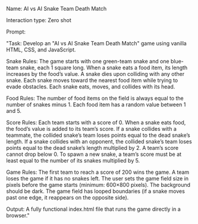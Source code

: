 Name: AI vs AI Snake Team Death Match

Interaction type: Zero shot

Prompt:

"Task: Develop an "AI vs AI Snake Team Death Match" game using vanilla HTML, CSS, and JavaScript.

Snake Rules: The game starts with one green-team snake and one blue-team snake, each 1 square long. When a snake eats a food item, its length increases by the food’s value. A snake dies upon colliding with any other snake. Each snake moves toward the nearest food item while trying to evade obstacles. Each snake eats, moves, and collides with its head.

Food Rules: The number of food items on the field is always equal to the number of snakes minus 1. Each food item has a random value between 1 and 5.

Score Rules: Each team starts with a score of 0. When a snake eats food, the food’s value is added to its team’s score. If a snake collides with a teammate, the collided snake’s team loses points equal to the dead snake’s length. If a snake collides with an opponent, the collided snake’s team loses points equal to the dead snake’s length multiplied by 2. A team’s score cannot drop below 0. To spawn a new snake, a team’s score must be at least equal to the number of its snakes multiplied by 5.

Game Rules: The first team to reach a score of 200 wins the game. A team loses the game if it has no snakes left. The user sets the game field size in pixels before the game starts (minimum: 600×800 pixels). The background should be dark. The game field has looped boundaries (if a snake moves past one edge, it reappears on the opposite side).

Output: A fully functional index.html file that runs the game directly in a browser."